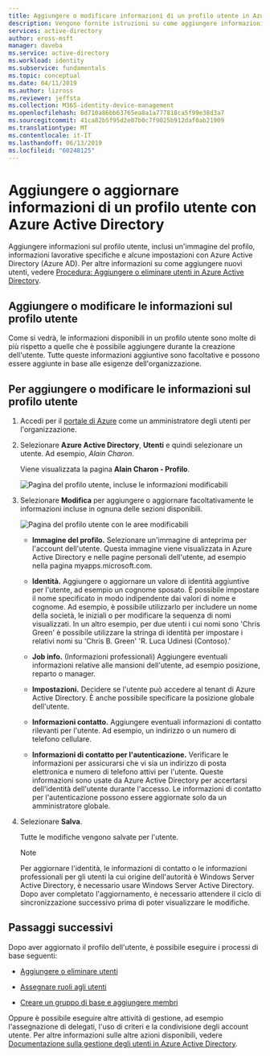 ```yaml
---
title: Aggiungere o modificare informazioni di un profilo utente in Azure Active Directory | Microsoft Docs
description: Vengono fornite istruzioni su come aggiungere informazioni al profilo dell'utente in Azure Active Directory, inclusi i dettagli di un'immagine e del processo.
services: active-directory
author: eross-msft
manager: daveba
ms.service: active-directory
ms.workload: identity
ms.subservice: fundamentals
ms.topic: conceptual
ms.date: 04/11/2019
ms.author: lizross
ms.reviewer: jeffsta
ms.collection: M365-identity-device-management
ms.openlocfilehash: 8d710a86bb63765ea8a1a777818ca5f99e38d3a7
ms.sourcegitcommit: 41ca82b5f95d2e07b0c7f9025b912daf0ab21909
ms.translationtype: MT
ms.contentlocale: it-IT
ms.lasthandoff: 06/13/2019
ms.locfileid: "60248125"
---
```

# <a name="add-or-update-a-users-profile-information-using-azure-active-directory"></a>Aggiungere o aggiornare informazioni di un profilo utente con Azure Active Directory
Aggiungere informazioni sul profilo utente, inclusi un'immagine del profilo, informazioni lavorative specifiche e alcune impostazioni con Azure Active Directory (Azure AD). Per altre informazioni su come aggiungere nuovi utenti, vedere [Procedura: Aggiungere o eliminare utenti in Azure Active Directory](add-users-azure-active-directory.md).

## <a name="add-or-change-profile-information"></a>Aggiungere o modificare le informazioni sul profilo utente
Come si vedrà, le informazioni disponibili in un profilo utente sono molte di più rispetto a quelle che è possibile aggiungere durante la creazione dell'utente. Tutte queste informazioni aggiuntive sono facoltative e possono essere aggiunte in base alle esigenze dell'organizzazione.

## <a name="to-add-or-change-profile-information"></a>Per aggiungere o modificare le informazioni sul profilo utente
1. Accedi per il [portale di Azure](https://portal.azure.com/) come un amministratore degli utenti per l'organizzazione.

2. Selezionare **Azure Active Directory**, **Utenti** e quindi selezionare un utente. Ad esempio, _Alain Charon_.

    Viene visualizzata la pagina **Alain Charon - Profilo**.

    ![Pagina del profilo utente, incluse le informazioni modificabili](media/active-directory-users-profile-azure-portal/user-profile-all-blade.png)

3. Selezionare **Modifica** per aggiungere o aggiornare facoltativamente le informazioni incluse in ognuna delle sezioni disponibili.

    ![Pagina del profilo utente con le aree modificabili](media/active-directory-users-profile-azure-portal/user-profile-edit.png)

    - **Immagine del profilo.** Selezionare un'immagine di anteprima per l'account dell'utente. Questa immagine viene visualizzata in Azure Active Directory e nelle pagine personali dell'utente, ad esempio nella pagina myapps.microsoft.com.

    - **Identità.** Aggiungere o aggiornare un valore di identità aggiuntive per l'utente, ad esempio un cognome sposato. È possibile impostare il nome specificato in modo indipendente dai valori di nome e cognome. Ad esempio, è possibile utilizzarlo per includere un nome della società, le iniziali o per modificare la sequenza di nomi visualizzati. In un altro esempio, per due utenti i cui nomi sono 'Chris Green' è possibile utilizzare la stringa di identità per impostare i relativi nomi su 'Chris B. Green' 'R. Luca Udinesi (Contoso).'

    - **Job info.** (Informazioni professionali) Aggiungere eventuali informazioni relative alle mansioni dell'utente, ad esempio posizione, reparto o manager.

    - **Impostazioni.** Decidere se l'utente può accedere al tenant di Azure Active Directory. È anche possibile specificare la posizione globale dell'utente.

    - **Informazioni contatto.** Aggiungere eventuali informazioni di contatto rilevanti per l'utente. Ad esempio, un indirizzo o un numero di telefono cellulare.

    - **Informazioni di contatto per l'autenticazione.** Verificare le informazioni per assicurarsi che vi sia un indirizzo di posta elettronica e numero di telefono attivi per l'utente. Queste informazioni sono usate da Azure Active Directory per accertarsi dell'identità dell'utente durante l'accesso. Le informazioni di contatto per l'autenticazione possono essere aggiornate solo da un amministratore globale.

4. Selezionare **Salva**.

    Tutte le modifiche vengono salvate per l'utente.

    >[!Note]
    >Per aggiornare l'identità, le informazioni di contatto o le informazioni professionali per gli utenti la cui origine dell'autorità è Windows Server Active Directory, è necessario usare Windows Server Active Directory. Dopo aver completato l'aggiornamento, è necessario attendere il ciclo di sincronizzazione successivo prima di poter visualizzare le modifiche.

## <a name="next-steps"></a>Passaggi successivi
Dopo aver aggiornato il profilo dell'utente, è possibile eseguire i processi di base seguenti:

- [Aggiungere o eliminare utenti](add-users-azure-active-directory.md)

- [Assegnare ruoli agli utenti](active-directory-users-assign-role-azure-portal.md)

- [Creare un gruppo di base e aggiungere membri](active-directory-groups-create-azure-portal.md)

Oppure è possibile eseguire altre attività di gestione, ad esempio l'assegnazione di delegati, l'uso di criteri e la condivisione degli account utente. Per altre informazioni sulle altre azioni disponibili, vedere [Documentazione sulla gestione degli utenti in Azure Active Directory](../users-groups-roles/index.yml).
